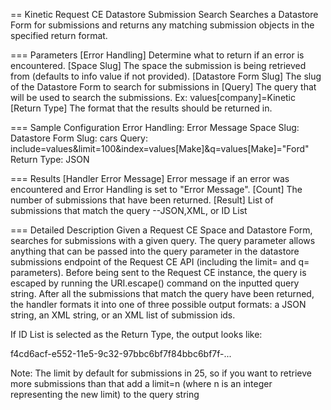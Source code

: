 == Kinetic Request CE Datastore Submission Search
Searches a Datastore Form for submissions and returns any matching submission objects in the
specified return format.

=== Parameters
[Error Handling]
  Determine what to return if an error is encountered.
[Space Slug]
  The space the submission is being retrieved from (defaults to info value if not provided).
[Datastore Form Slug]
  The slug of the Datastore Form to search for submissions in
[Query]
  The query that will be used to search the submissions. Ex: values[company]=Kinetic
[Return Type]
  The format that the results should be returned in.

=== Sample Configuration
Error Handling:         Error Message
Space Slug:
Datastore Form Slug:    cars
Query:                  include=values&limit=100&index=values[Make]&q=values[Make]="Ford"
Return Type:            JSON

=== Results
[Handler Error Message]
  Error message if an error was encountered and Error Handling is set to "Error Message".
[Count]
  The number of submissions that have been returned.
[Result]
  List of submissions that match the query --JSON,XML, or ID List


=== Detailed Description
Given a Request CE Space and Datastore Form, searches for submissions with a given query. The
query parameter allows anything that can be passed into the query parameter in the datastore
submissions endpoint of the Request CE API (including the limit= and q= parameters). Before being
sent to the Request CE instance, the query is escaped by running the URI.escape() command on the
inputted query string. After all the submissions that match the query have been returned, the
handler formats it into one of three possible output formats: a JSON string, an XML string, or an
XML list of submission ids.

If ID List is selected as the Return Type, the output looks like:

<ids><id>f4cd6acf-e552-11e5-9c32-97bbc6bf7f84</id><id>bbc6bf7f-...</id></ids>

Note: The limit by default for submissions in 25, so if you want to retrieve more submissions than
that add a limit=n (where n is an integer representing the new limit) to the query string